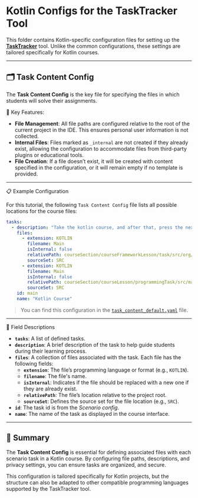 # Kotlin Configs for the TaskTracker Tool

This folder contains Kotlin-specific configuration files for setting up the [**TaskTracker**](https://github.com/JetBrains-Research/tasktracker-3) tool. 
Unlike the common configurations, these settings are tailored specifically for Kotlin courses.

---

## 🗂️ Task Content Config

The **Task Content Config** is the key file for specifying the files in which students will solve their assignments.

🔑 Key Features:
- **File Management**: All file paths are configured relative to the root of the current project in the IDE. This ensures personal user information is not collected.
- **Internal Files**: Files marked as `_internal` are not created if they already exist, allowing the configuration to accommodate files from third-party plugins or educational tools.
- **File Creation**: If a file doesn’t exist, it will be created with content specified in the configuration, or it will remain empty if no template is provided.

---

📋 Example Configuration

For this tutorial, the following `Task Content Config` file lists all possible locations for the course files:

```yaml
tasks:
  - description: "Take the kotlin course, and after that, press the next button."
    files:
      - extension: KOTLIN
        filename: Main
        isInternal: false
        relativePath: courseSection/courseFrameworkLesson/task/src/org/jetbrains/academy/kotlin/template
        sourceSet: SRC
      - extension: KOTLIN
        filename: Main
        isInternal: false
        relativePath: courseSection/courseLesson/programmingTask/src/main/kotlin/org/jetbrains/academy/kotlin/template
        sourceSet: SRC
    id: main
    name: "Kotlin Course"
```

> You can find this configuration in the [`task_content_default.yaml`](./task_content_default.yaml) file.

---

📝 Field Descriptions

- **`tasks`**: A list of defined tasks.
- **`description`**: A brief description of the task to help guide students during their learning process.
- **`files`**: A collection of files associated with the task. Each file has the following fields:
    - **`extension`**: The file’s programming language or format (e.g., `KOTLIN`).
    - **`filename`**: The file's name.
    - **`isInternal`**: Indicates if the file should be replaced with a new one if they are already exist.
    - **`relativePath`**: The file’s location relative to the project root.
    - **`sourceSet`**: Defines the source set for the file location (e.g., `SRC`).
- **`id`**: The task id is from the *Scenario config*.
- **`name`**: The name of the task as displayed in the course interface.

--- 

## 🚀 Summary

The **Task Content Config** is essential for defining associated files with each scenario task in a Kotlin course. 
By configuring file paths, descriptions, and privacy settings, you can ensure tasks are organized, and secure.

This configuration is tailored specifically for Kotlin projects, 
but the structure can also be adapted to other compatible programming languages supported by the TaskTracker tool.
